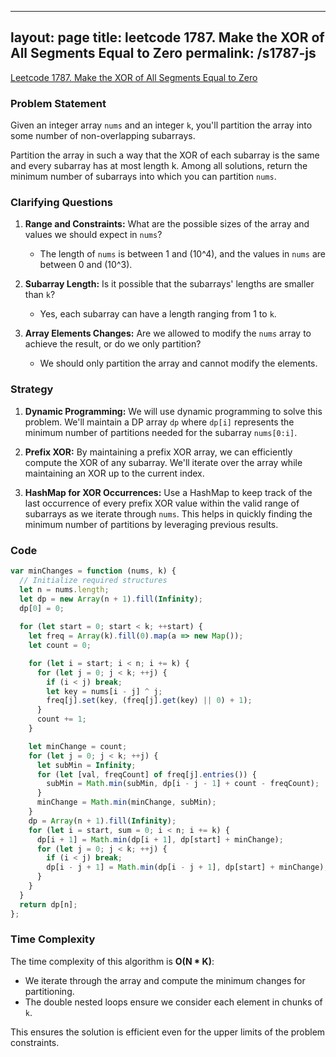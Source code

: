
---
layout: page
title: leetcode 1787. Make the XOR of All Segments Equal to Zero
permalink: /s1787-js
---
[Leetcode 1787. Make the XOR of All Segments Equal to Zero](https://algoadvance.github.io/algoadvance/l1787)
### Problem Statement

Given an integer array `nums` and an integer `k`, you'll partition the array into some number of non-overlapping subarrays. 

Partition the array in such a way that the XOR of each subarray is the same and every subarray has at most length k. Among all solutions, return the minimum number of subarrays into which you can partition `nums`.

### Clarifying Questions

1. **Range and Constraints:** What are the possible sizes of the array and values we should expect in `nums`?
   - The length of `nums` is between 1 and \(10^4\), and the values in `nums` are between 0 and \(10^3\).

2. **Subarray Length:** Is it possible that the subarrays' lengths are smaller than `k`?
   - Yes, each subarray can have a length ranging from 1 to `k`.

3. **Array Elements Changes:** Are we allowed to modify the `nums` array to achieve the result, or do we only partition?
   - We should only partition the array and cannot modify the elements.

### Strategy

1. **Dynamic Programming:** We will use dynamic programming to solve this problem. We'll maintain a DP array `dp` where `dp[i]` represents the minimum number of partitions needed for the subarray `nums[0:i]`.

2. **Prefix XOR:** By maintaining a prefix XOR array, we can efficiently compute the XOR of any subarray. We'll iterate over the array while maintaining an XOR up to the current index.

3. **HashMap for XOR Occurrences:** Use a HashMap to keep track of the last occurrence of every prefix XOR value within the valid range of subarrays as we iterate through `nums`. This helps in quickly finding the minimum number of partitions by leveraging previous results.

### Code

```javascript
var minChanges = function (nums, k) {
  // Initialize required structures
  let n = nums.length;
  let dp = new Array(n + 1).fill(Infinity);
  dp[0] = 0;
  
  for (let start = 0; start < k; ++start) {
    let freq = Array(k).fill(0).map(a => new Map());
    let count = 0;

    for (let i = start; i < n; i += k) {
      for (let j = 0; j < k; ++j) {
        if (i < j) break;
        let key = nums[i - j] ^ j;
        freq[j].set(key, (freq[j].get(key) || 0) + 1);
      }
      count += 1;
    }

    let minChange = count;
    for (let j = 0; j < k; ++j) {
      let subMin = Infinity;
      for (let [val, freqCount] of freq[j].entries()) {
        subMin = Math.min(subMin, dp[i - j - 1] + count - freqCount);
      }
      minChange = Math.min(minChange, subMin);
    }
    dp = Array(n + 1).fill(Infinity);
    for (let i = start, sum = 0; i < n; i += k) {
      dp[i + 1] = Math.min(dp[i + 1], dp[start] + minChange);
      for (let j = 0; j < k; ++j) {
        if (i < j) break;
        dp[i - j + 1] = Math.min(dp[i - j + 1], dp[start] + minChange);
      }
    }
  }
  return dp[n];
};
```

### Time Complexity

The time complexity of this algorithm is **O(N \* K)**:
- We iterate through the array and compute the minimum changes for partitioning.
- The double nested loops ensure we consider each element in chunks of `k`.

This ensures the solution is efficient even for the upper limits of the problem constraints.